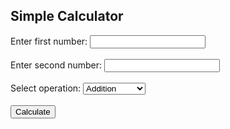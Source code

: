<!DOCTYPE html>
<html>
<head>
<title>Simple Calculator</title>
<script type="text/javascript">
  // Function to add two numbers
  function add(x, y) {
    return x + y;
  }
  // Function to subtract two numbers
  function subtract(x, y) {
    return x - y;
  }
  // Function to multiply two numbers
  function multiply(x, y) {
    return x * y;
  }
  // Function to divide two numbers
  function divide(x, y) {
    if (y === 0) {
      return "Error! Division by zero.";
    } else {
      return x / y;
    }
  }

  // Function to perform the operation based on user choice
  function calculate() {
    var num1 = parseFloat(document.getElementById('num1').value);
    var num2 = parseFloat(document.getElementById('num2').value);
    var operation = document.getElementById('operation').value;
    var result;
	
    switch (operation) {
      case 'add':
        result = add(num1, num2);
        break;
      case 'subtract':
        result = subtract(num1, num2);
        break;
      case 'multiply':
        result = multiply(num1, num2);
        break;
      case 'divide':
        result = divide(num1, num2);
        break;
      default:
        result = "Invalid Operation";
    }

    document.getElementById('result').innerHTML = "Result: " + result;
  }
</script>
</head>
<body>
<h2>Simple Calculator</h2>
<label for="num1">Enter first number:</label>
<input type="number" id="num1"><br><br>
<label for="num2">Enter second number:</label>
<input type="number" id="num2"><br><br>
<label for="operation">Select operation:</label>
<select id="operation">
<option value="add">Addition</option>
<option value="subtract">Subtraction</option>
<option value="multiply">Multiplication</option>
<option value="divide">Division</option>
</select><br><br>
<button onclick="calculate()">Calculate</button><br><br>
<div id="result"></div>
</body>
</html>
